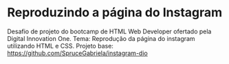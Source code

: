 # Reproduzindo a página do Instagram
Desafio de projeto do bootcamp de HTML Web Developer ofertado pela Digital Innovation One.
Tema: Reprodução da página do instagram utilizando HTML e CSS.
Projeto base: https://github.com/SpruceGabriela/instagram-dio


